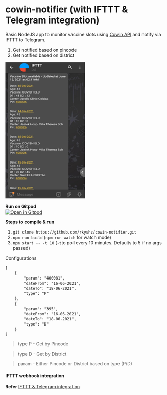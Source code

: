 # cowin-notifier (with IFTTT & Telegram integration)

Basic NodeJS app to monitor vaccine slots using [Cowin API](https://apisetu.gov.in/public/marketplace/api/cowin "Cowin API") and notify via IFTTT to Telegram.
1) Get notified based on pincode
2) Get notified based on district

<img src="https://github.com/rkyshz/cowin-notifier/blob/master/docs/telegram.jpeg" width="250" height="426" />

**Run on Gitpod**</br>
[![Open in Gitpod](https://gitpod.io/button/open-in-gitpod.svg)](https://gitpod.io/#https://github.com/rkyshz/cowin-notifier)&nbsp;

**Steps to compile & run**
1) `git clone https://github.com/rkyshz/cowin-notifier.git`
2) `npm run build` (`npm run watch` for watch mode)
3) `npm start -- -t 10` (`-t`to poll every 10 minutes. Defaults to 5 if no args passed)

Configurations
```
[
    {
        "param": "400081",
        "dateFrom": "16-06-2021",
        "dateTo": "18-06-2021",
        "type": "P"
    },
    {
        "param": "395",
        "dateFrom": "16-06-2021",
        "dateTo": "18-06-2021",
        "type": "D"
    }
]
```
>type P - Get by Pincode

>type D - Get by District

>param - Either Pincode or District based on type (P/D)

<h4>IFTTT webhook integration</h4>

**Refer** [IFTTT & Telegram integration](https://github.com/rkyshz/cowin-notifier/blob/master/IFTTT.md)
